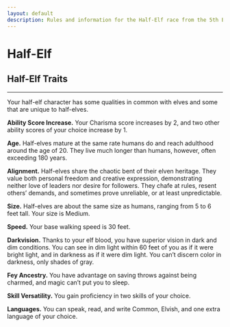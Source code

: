 ```yaml
---
layout: default
description: Rules and information for the Half-Elf race from the 5th Edition (5e) SRD (System Reference Document).
---
```


# Half-Elf 
## Half-Elf Traits 
- - -
Your half-elf character has some qualities in common with elves and some that are unique to half-elves. 

**Ability Score Increase.** Your Charisma score increases by 2, and two other ability scores of your choice increase by 1. 

**Age.** Half-elves mature at the same rate humans do and reach adulthood around the age of 20. They live much longer than humans, however, often exceeding 180 years. 

**Alignment.** Half-elves share the chaotic bent of their elven heritage. They value both personal freedom and creative expression, demonstrating neither love of leaders nor desire for followers. They chafe at rules, resent others’ demands, and sometimes prove unreliable, or at least unpredictable. 

**Size.** Half-elves are about the same size as humans, ranging from 5 to 6 feet tall. Your size is Medium. 

**Speed.** Your base walking speed is 30 feet. 

**Darkvision.** Thanks to your elf blood, you have superior vision in dark and dim conditions. You can see in dim light within 60 feet of you as if it were bright light, and in darkness as if it were dim light. You can’t discern color in darkness, only shades of gray. 

**Fey Ancestry.** You have advantage on saving throws against being charmed, and magic can’t put you to sleep. 

**Skill Versatility.** You gain proficiency in two skills of your choice. 

**Languages.** You can speak, read, and write Common, Elvish, and one extra language of your choice.
